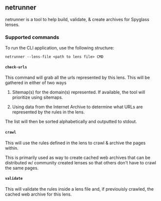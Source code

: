 ## netrunner

netrunner is a tool to help build, validate, & create archives for Spyglass lenses.


### Supported commands
To run the CLI application, use the following structure:
```
netrunner --lens-file <path to lens file> CMD
```

#### `check-urls`
This command will grab all the urls represented by this lens. This will be gathered
in either of two ways

1. Sitemap(s) for the domain(s) represented. If available, the tool will prioritize
using sitemaps.

2. Using data from the Internet Archive to determine what URLs are represented by
the rules in the lens.

The list will then be sorted alphabetically and outputted to stdout.

#### `crawl`
This will use the rules defined in the lens to crawl & archive the pages within.

This is primarily used as way to create cached web archives that can be distributed w/
community created lenses so that others don't have to crawl the same pages.

#### `validate`
This will validate the rules inside a lens file and, if previouisly crawled, the
cached web archive for this lens.